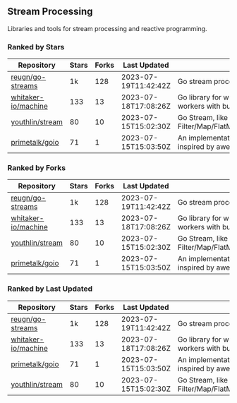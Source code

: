 ## Stream Processing

Libraries and tools for stream processing and reactive programming.

### Ranked by Stars

| Repository | Stars | Forks | Last Updated | Description | 
|------------|-------|-------|--------------|-------------|
| [reugn/go-streams](https://github.com/reugn/go-streams) | 1k | 128 | 2023-07-19T11:42:42Z |  Go stream processing library. |
| [whitaker-io/machine](https://github.com/whitaker-io/machine) | 133 | 13 | 2023-07-18T17:08:26Z |  Go library for writing and generating stream workers with built in metrics and traceability. |
| [youthlin/stream](https://github.com/youthlin/stream) | 80 | 10 | 2023-07-15T15:02:30Z |  Go Stream, like Java 8 Stream: Filter/Map/FlatMap/Peek/Sorted/ForEach/Reduce... |
| [primetalk/goio](https://github.com/primetalk/goio) | 71 | 1 | 2023-07-15T15:03:50Z |  An implementation of IO, Stream, Fiber for Golang, inspired by awesome Scala libraries cats and fs2. |

### Ranked by Forks

| Repository | Stars | Forks | Last Updated | Description | 
|------------|-------|-------|--------------|-------------|
| [reugn/go-streams](https://github.com/reugn/go-streams) | 1k | 128 | 2023-07-19T11:42:42Z |  Go stream processing library. |
| [whitaker-io/machine](https://github.com/whitaker-io/machine) | 133 | 13 | 2023-07-18T17:08:26Z |  Go library for writing and generating stream workers with built in metrics and traceability. |
| [youthlin/stream](https://github.com/youthlin/stream) | 80 | 10 | 2023-07-15T15:02:30Z |  Go Stream, like Java 8 Stream: Filter/Map/FlatMap/Peek/Sorted/ForEach/Reduce... |
| [primetalk/goio](https://github.com/primetalk/goio) | 71 | 1 | 2023-07-15T15:03:50Z |  An implementation of IO, Stream, Fiber for Golang, inspired by awesome Scala libraries cats and fs2. |

### Ranked by Last Updated

| Repository | Stars | Forks | Last Updated | Description | 
|------------|-------|-------|--------------|-------------|
| [reugn/go-streams](https://github.com/reugn/go-streams) | 1k | 128 | 2023-07-19T11:42:42Z |  Go stream processing library. |
| [whitaker-io/machine](https://github.com/whitaker-io/machine) | 133 | 13 | 2023-07-18T17:08:26Z |  Go library for writing and generating stream workers with built in metrics and traceability. |
| [primetalk/goio](https://github.com/primetalk/goio) | 71 | 1 | 2023-07-15T15:03:50Z |  An implementation of IO, Stream, Fiber for Golang, inspired by awesome Scala libraries cats and fs2. |
| [youthlin/stream](https://github.com/youthlin/stream) | 80 | 10 | 2023-07-15T15:02:30Z |  Go Stream, like Java 8 Stream: Filter/Map/FlatMap/Peek/Sorted/ForEach/Reduce... |

